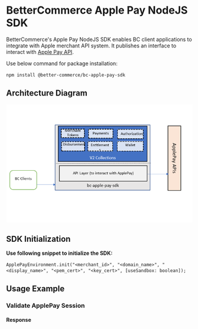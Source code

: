# BetterCommerce Apple Pay NodeJS SDK

BetterCommerce's Apple Pay NodeJS SDK enables BC client applications to integrate with Apple merchant API system. It publishes an interface to interact with [Apple Pay API](https://developer.apple.com/documentation/apple_pay_on_the_web/choosing_an_api_for_implementing_apple_pay_on_your_website).

Use below command for package installation:

```
npm install @better-commerce/bc-apple-pay-sdk
```

## Architecture Diagram

![Architecture Diagram](/assets/app-architecture.png)

## SDK Initialization

**Use following snippet to initialize the SDK:**

```
ApplePayEnvironment.init("<merchant_id>", "<domain_name>", "<display_name>", "<pem_cert>", "<key_cert>", [useSandbox: boolean]);
```

## Usage Example

### Validate ApplePay Session


#### Response

